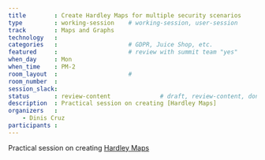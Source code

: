 ```yaml
---
title        : Create Hardley Maps for multiple security scenarios
type         : working-session    # working-session, user-session
track        : Maps and Graphs
technology   :
categories   :                    # GDPR, Juice Shop, etc.
featured     :                    # review with summit team "yes"
when_day     : Mon
when_time    : PM-2
room_layout  :                    #
room_number  :
session_slack:
status       : review-content              # draft, review-content, done
description  : Practical session on creating [Hardley Maps]
organizers   :
    - Dinis Cruz
participants :
---
```


Practical session on creating [Hardley Maps](https://medium.com/wardleymaps/on-being-lost-2ef5f05eb1ec)

<!--(add intro)

## WHY

(...)

## What

(...)

## Outcomes

(...)

## References

(...)


## Previous
-->